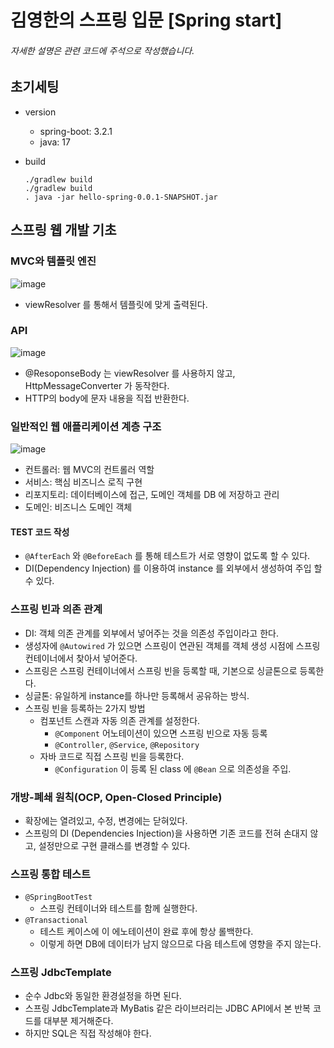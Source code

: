 # 김영한의 스프링 입문 [Spring start]
###### 자세한 설명은 관련 코드에 주석으로 작성했습니다.
## 초기세팅
* version
  * spring-boot: 3.2.1
  * java: 17
    
* build
  ```
  ./gradlew build
  ./gradlew build
  . java -jar hello-spring-0.0.1-SNAPSHOT.jar
  ```

## 스프링 웹 개발 기초
### MVC와 템플릿 엔진
![image](https://github.com/hgggny/spring-start/assets/97075204/ea95f2dc-00a3-40fc-b44f-4eebdc9ddceb)
* viewResolver 를 통해서 템플릿에 맞게 출력된다. 

### API
![image](https://github.com/hgggny/spring-start/assets/97075204/848a3ab2-95c6-4de8-968d-042a30130a7f)
* @ResoponseBody 는 viewResolver 를 사용하지 않고, HttpMessageConverter 가 동작한다.
* HTTP의 body에 문자 내용을 직접 반환한다.
  
### 일반적인 웹 애플리케이션 계층 구조
![image](https://github.com/hgggny/spring-start/assets/97075204/c292b0ed-f32b-403a-a567-69ea7ff7ba8e)
* 컨트롤러: 웹 MVC의 컨트롤러 역할
* 서비스: 핵심 비즈니스 로직 구현
* 리포지토리: 데이터베이스에 접근, 도메인 객체를 DB 에 저장하고 관리
* 도메인: 비즈니스 도메인 객체

#### TEST 코드 작성
* `@AfterEach` 와 `@BeforeEach` 를 통해 테스트가 서로 영향이 없도록 할 수 있다.
* DI(Dependency Injection) 를 이용하여 instance 를 외부에서 생성하여 주입 할 수 있다. 

### 스프링 빈과 의존 관계
* DI: 객체 의존 관계를 외부에서 넣어주는 것을 의존성 주입이라고 한다. 
* 생성자에 `@Autowired` 가 있으면 스프링이 연관된 객체를 객체 생성 시점에 스프링 컨테이너에서 찾아서 넣어준다. 
* 스프링은 스프링 컨테이너에서 스프링 빈을 등록할 때, 기본으로 싱글톤으로 등록한다.
* 싱글톤: 유일하게 instance를 하나만 등록해서 공유하는 방식.
* 스프링 빈을 등록하는 2가지 방법
  * 컴포넌트 스캔과 자동 의존 관계를 설정한다.
    * `@Component` 어노테이션이 있으면 스프링 빈으로 자동 등록
    * `@Controller`, `@Service`, `@Repository`
  * 자바 코드로 직접 스프링 빈을 등록한다. 
    * `@Configuration` 이 등록 된 class 에 `@Bean` 으로 의존성을 주입. 

### 개방-폐쇄 원칙(OCP, Open-Closed Principle)
* 확장에는 열려있고, 수정, 변경에는 닫혀있다.
* 스프링의 DI (Dependencies Injection)을 사용하면 기존 코드를 전혀 손대지 않고, 설정만으로 구현 클래스를 변경할 수 있다.

### 스프링 통합 테스트
* `@SpringBootTest`
  * 스프링 컨테이너와 테스트를 함께 실행한다.
* `@Transactional`
  * 테스트 케이스에 이 에노테이션이 완료 후에 항상 롤백한다. 
  * 이렇게 하면 DB에 데이터가 남지 않으므로 다음 테스트에 영향을 주지 않는다.

### 스프링 JdbcTemplate
* 순수 Jdbc와 동일한 환경설정을 하면 된다.
* 스프링 JdbcTemplate과 MyBatis 같은 라이브러리는 JDBC API에서 본 반복 코드를 대부분 제거해준다. 
* 하지만 SQL은 직접 작성해야 한다.